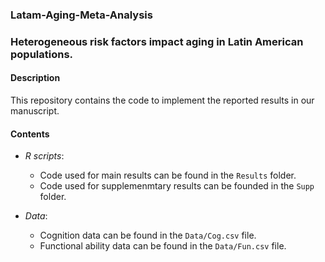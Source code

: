 ### Latam-Aging-Meta-Analysis
### Heterogeneous risk factors impact aging in Latin American populations.

#### Description 

This repository contains the code to implement the reported results in our manuscript.

#### Contents
 
* *R scripts*:
  - Code used for main results can be found in the <code>Results</code> folder.
  - Code used for supplemenmtary results can be founded in the <code>Supp</code> folder.

* *Data*:
  - Cognition data can be found in the <code>Data/Cog.csv</code> file.
  - Functional ability data can be found in the <code>Data/Fun.csv</code> file.

